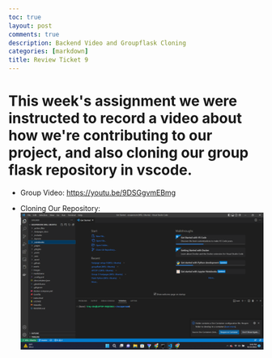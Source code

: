 ```yaml
---
toc: true
layout: post
comments: true
description: Backend Video and Groupflask Cloning
categories: [markdown]
title: Review Ticket 9
--- 
```



# This week's assignment we were instructed to record a video about how we're contributing to our project, and also cloning our group flask repository in vscode. 

- Group Video: https://youtu.be/9DSGgvmEBmg

- Cloning Our Repository: ![](https://github.com/T-Dev-CCM/Fastpage-setup/blob/master/images/Screenshot%20(226).png?raw=true)